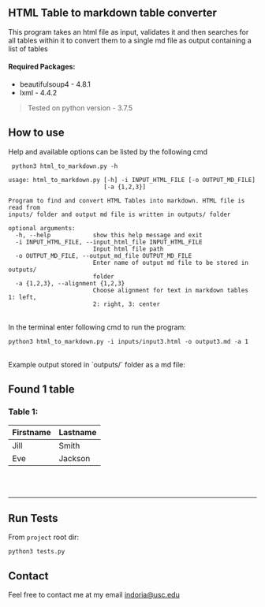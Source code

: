## HTML Table to markdown table converter  
  
This program takes an html file as input, validates it and then searches for all tables within it to convert them to a single md file as output containing a list of tables  
  
#### Required Packages:  
  
* beautifulsoup4 - 4.8.1   
* lxml - 4.4.2    
  
> Tested on python version - 3.7.5  
  
## How to use  
  
Help and available options can be listed by the following cmd  
  
```  
 python3 html_to_markdown.py -h  
```

```
usage: html_to_markdown.py [-h] -i INPUT_HTML_FILE [-o OUTPUT_MD_FILE]
                           [-a {1,2,3}]

Program to find and convert HTML Tables into markdown. HTML file is read from
inputs/ folder and output md file is written in outputs/ folder

optional arguments:
  -h, --help            show this help message and exit
  -i INPUT_HTML_FILE, --input_html_file INPUT_HTML_FILE
                        Input html file path
  -o OUTPUT_MD_FILE, --output_md_file OUTPUT_MD_FILE
                        Enter name of output md file to be stored in outputs/
                        folder
  -a {1,2,3}, --alignment {1,2,3}
                        Choose alignment for text in markdown tables 1: left,
                        2: right, 3: center

```
<br>  
In the terminal enter following cmd to run the program:  
  
```  
python3 html_to_markdown.py -i inputs/input3.html -o output3.md -a 1  
```  
  
<br>  
Example output stored in `outputs/` folder as a md file:  

  
## Found 1 table  
  
  
### Table 1:  
  
  
Firstname | Lastname  
--- | ---  
Jill | Smith  
Eve | Jackson  
  
  
<br><br>  
***  
## Run Tests  
  
From ```project``` root dir:  
  
```shell  
python3 tests.py  
```  
  
  
## Contact  
  
Feel free to contact me at my email indoria@usc.edu
